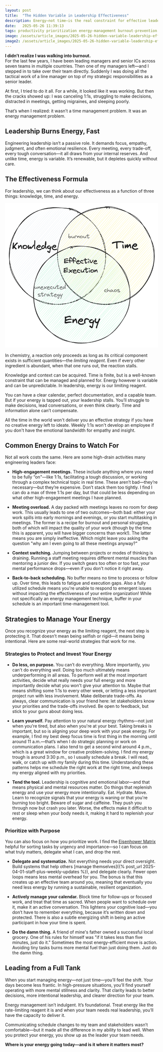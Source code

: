 ```yaml
---
layout: post
title:  "The Hidden Variable in Leadership Effectiveness"
description: Energy—not time—is the real constraint for effective leadership. Learn how managing your energy can make you a better, more sustainable leader.
date:   2025-05-26 11:39:13
tags: productivity prioritization energy-management burnout-prevention
image: /assets/article_images/2025-05-26-hidden-variable-leadership-effectiveness/energy-gauge.jpg
image2: /assets/article_images/2025-05-26-hidden-variable-leadership-effectiveness/energy-gauge-mobile.jpg
---
```


**I didn’t realize I was walking into burnout.**  
For the last few years, I have been leading managers and senior ICs across seven teams in multiple countries. Then one of my managers left—and I stepped in to take over their team directly. Suddenly I was doing all the tactical work of a line manager on top of my strategic responsibilities as a senior leader.

At first, I tried to do it all. For a while, it looked like it was working. But then the cracks showed up: I was canceling 1:1s, struggling to make decisions, distracted in meetings, getting migraines, and sleeping poorly.

That’s when I realized: it wasn’t a time management problem. It was an energy management problem.

## Leadership Burns Energy, Fast

Engineering leadership isn’t a passive role. It demands focus, empathy, judgment, and often emotional resilience. Every meeting, every trade-off, every tough conversation—it all draws from your internal reserves. And unlike time, energy is variable. It’s renewable, but it depletes quickly without care.

## The Effectiveness Formula

For leadership, we can think about our effectiveness as a function of three things: knowledge, time, and energy.

![The leadership effectiveness formula](/assets/article_images/2025-05-26-hidden-variable-leadership-effectiveness/effectiveness-formula.png)

In chemistry, a reaction only proceeds as long as its critical component exists in sufficient quantities—the *limiting reagent*. Even if every other ingredient is abundant, when that one runs out, the reaction stalls.

Knowledge and context can be acquired. Time is finite, but is a well-known constraint that can be managed and planned for. Energy however is variable and can be unpredictable. In leadership, energy is our limiting reagent.

You can have a clear calendar, perfect documentation, and a capable team. But if your energy is tapped out, your leadership stalls. You’ll struggle to make decisions, lead conversations, or even think clearly. Time and information alone can’t compensate.

All the time in the world won't deliver you an effective strategy if you have no creative energy left to ideate. Weekly 1:1s won't develop an employee if you don't have the emotional bandwidth for empathy and insight.

## Common Energy Drains to Watch For

Not all work costs the same. Here are some high-drain activities many engineering leaders face:

- **High-engagement meetings.** These include anything where you need to be fully “on"—like 1:1s, facilitating a tough discussion, or working through a complex technical topic in real time. These aren’t bad—they’re necessary—but they’re expensive. Don’t stack them too tightly. I find I can do a max of three 1:1s per day, but that could be less depending on what other high-engagement meetings I have planned.

- **Meeting overload.** A day packed with meetings leaves no room for deep work. This usually leads to one of two outcomes—both bad: either your work spills into early mornings and evenings, or you start multitasking in meetings. The former is a recipe for burnout and personal struggles, both of which will impact the quality of your work (though by the time this is apparent, you will have bigger concerns than work!). The latter means you are simply ineffective. Which might leave you asking the question "why am I even going to all these meetings anyway?"

- **Context switching.** Jumping between projects or modes of thinking is draining. Running a staff meeting requires different mental muscles than mentoring a junior dev. If you switch gears too often or too fast, your mental performance drops—even if you don't notice it right away.

- **Back-to-back scheduling.** No buffer means no time to process or follow up. Over time, this leads to fatigue and execution gaps. Also a fully utilized schedule means you're unable to respond to emergent issues without impacting the effectiveness of your entire organization! While not specifically an energy management technique, buffer in your schedule is an important time-management tool.

## Strategies to Manage Your Energy

Once you recognize your energy as the limiting reagent, the next step is protecting it. That doesn’t mean being selfish or rigid—it means being intentional. Here are some real-world strategies that work for me.

### Strategies to Protect and Invest Your Energy

- **Do less, on purpose.** You can’t do everything. More importantly, you can't do everything *well*. Doing too much ultimately means underperforming in all areas. To perform well at the most important activities, decide what really needs your full energy and more importantly decide what you won't give your attention to. Maybe that means shifting some 1:1s to every other week, or letting a less important project run with less involvement. Make deliberate trade-offs. As always, clear communication is your friend here: let stakeholders know your priorities and the trade-offs involved. Be open to feedback, but stick to your guns about doing less.

- **Learn yourself.** Pay attention to your natural energy rhythms—not just when you're tired, but also when you're at your best. Taking breaks is important, but so is aligning your deep work with your peak energy. For example, I find my best deep focus time is first thing in the morning until around 11 a.m.—that’s when I do strategic planning or work on communication plans. I also tend to get a second wind around 4 p.m., which is a great window for creative problem-solving. I find my energy trough is around 3:30 p.m., so I usually schedule a break. I will read, walk, or catch up with my family during this time. Understanding these patterns helps me schedule the right work at the right time, and keeps my energy aligned with my priorities.

- **Tend the tool.** Leadership is cognitive and emotional labor—and that means physical and mental resources matter. Do things that replenish energy and use your energy more intentionally. Eat. Hydrate. Move. Learn to recognize signals that your energy is waning or that you're burning too bright. Beware of sugar and caffeine. They push you through now but crash you later. Worse, the effects make it difficult to rest or sleep when your body needs it, making it hard to replenish your energy.

### Prioritize with Purpose

You can also focus on how you prioritize work. I find the [Eisenhower Matrix](https://asana.com/resources/eisenhower-matrix) helpful for sorting tasks by urgency and importance—so I can focus on what truly matters, delegate what I can, and drop the rest.

- **Delegate and systematize.** Not everything needs your direct oversight. Build systems that help others [manage themselves]({% post_url 2025-04-01-staff-plus-weekly-updates %}), and delegate clearly. Fewer open loops means less mental overhead for you. The bonus is that this creates up an effective team around you, meaning that eventually you need less energy by running a sustainable, resilient organization.

- **Actively manage your calendar.** Block time for follow-ups or focused work, and treat that time as sacred. When people want to schedule over it, make it an active conversation. This lightens your cognitive load—you don’t have to remember everything, because it’s written down and protected. There is also a subtle energizing shift in being an active participant in how your time is spent.

- **Do the damn thing.** A friend of mine's father owned a successful local grocery. One of his rules for himself was "if it takes less than five minutes, just do it." Sometimes the most energy-efficient move is action. Avoiding tiny tasks burns more mental fuel than just doing them. Just do the damn thing.

## Leading from a Full Tank

When you start managing energy—not just time—you’ll feel the shift. Your days become less frantic. In high-pressure situations, you’ll find yourself operating with more mental stillness and clarity. That clarity leads to better decisions, more intentional leadership, and clearer direction for your team.

Energy management isn’t indulgent. It’s foundational. Treat energy like the rate-limiting reagent it is and when your team needs real leadership, you’ll have the capacity to deliver it.

Communicating schedule changes to my team and stakeholders wasn’t comfortable—but it made all the difference in my ability to lead well. When you protect your energy, you show up as the leader your team needs.

**Where is your energy going today—and is it where it matters most?**
